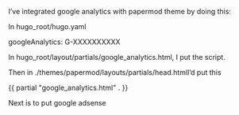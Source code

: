I’ve integrated google analytics with papermod theme by doing this:

In hugo_root/hugo.yaml

googleAnalytics: G-XXXXXXXXXX

In hugo_root/layout/partials/google_analytics.html, I put the script.

Then in ./themes/papermod/layouts/partials/head.htmlI’d put this

{{ partial "google_analytics.html" . }}

Next is to put google adsense 